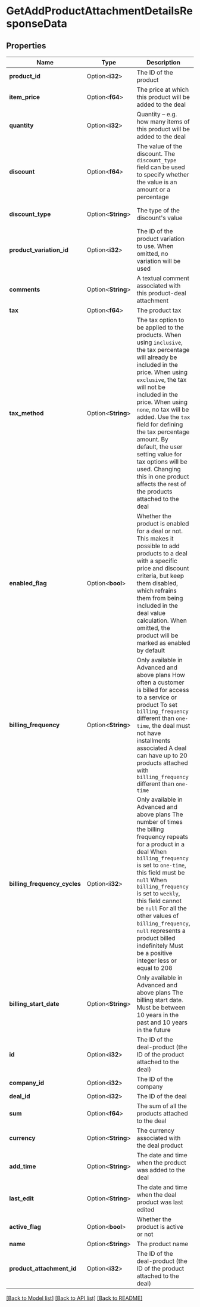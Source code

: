 # GetAddProductAttachmentDetailsResponseData

## Properties

Name | Type | Description | Notes
------------ | ------------- | ------------- | -------------
**product_id** | Option<**i32**> | The ID of the product | [optional]
**item_price** | Option<**f64**> | The price at which this product will be added to the deal | [optional]
**quantity** | Option<**i32**> | Quantity – e.g. how many items of this product will be added to the deal | [optional]
**discount** | Option<**f64**> | The value of the discount. The `discount_type` field can be used to specify whether the value is an amount or a percentage | [optional][default to 0]
**discount_type** | Option<**String**> | The type of the discount's value | [optional][default to Percentage]
**product_variation_id** | Option<**i32**> | The ID of the product variation to use. When omitted, no variation will be used | [optional]
**comments** | Option<**String**> | A textual comment associated with this product-deal attachment | [optional]
**tax** | Option<**f64**> | The product tax | [optional]
**tax_method** | Option<**String**> | The tax option to be applied to the products. When using `inclusive`, the tax percentage will already be included in the price. When using `exclusive`, the tax will not be included in the price. When using `none`, no tax will be added. Use the `tax` field for defining the tax percentage amount. By default, the user setting value for tax options will be used. Changing this in one product affects the rest of the products attached to the deal | [optional]
**enabled_flag** | Option<**bool**> | Whether the product is enabled for a deal or not. This makes it possible to add products to a deal with a specific price and discount criteria, but keep them disabled, which refrains them from being included in the deal value calculation. When omitted, the product will be marked as enabled by default | [optional][default to true]
**billing_frequency** | Option<**String**> | Only available in Advanced and above plans  How often a customer is billed for access to a service or product  To set `billing_frequency` different than `one-time`, the deal must not have installments associated  A deal can have up to 20 products attached with `billing_frequency` different than `one-time`  | [optional][default to OneTime]
**billing_frequency_cycles** | Option<**i32**> | Only available in Advanced and above plans  The number of times the billing frequency repeats for a product in a deal  When `billing_frequency` is set to `one-time`, this field must be `null`  When `billing_frequency` is set to `weekly`, this field cannot be `null`  For all the other values of `billing_frequency`, `null` represents a product billed indefinitely  Must be a positive integer less or equal to 208  | [optional]
**billing_start_date** | Option<**String**> | Only available in Advanced and above plans  The billing start date. Must be between 10 years in the past and 10 years in the future  | [optional]
**id** | Option<**i32**> | The ID of the deal-product (the ID of the product attached to the deal) | [optional]
**company_id** | Option<**i32**> | The ID of the company | [optional]
**deal_id** | Option<**i32**> | The ID of the deal | [optional]
**sum** | Option<**f64**> | The sum of all the products attached to the deal | [optional]
**currency** | Option<**String**> | The currency associated with the deal product | [optional]
**add_time** | Option<**String**> | The date and time when the product was added to the deal | [optional]
**last_edit** | Option<**String**> | The date and time when the deal product was last edited | [optional]
**active_flag** | Option<**bool**> | Whether the product is active or not | [optional]
**name** | Option<**String**> | The product name | [optional]
**product_attachment_id** | Option<**i32**> | The ID of the deal-product (the ID of the product attached to the deal) | [optional]

[[Back to Model list]](../README.md#documentation-for-models) [[Back to API list]](../README.md#documentation-for-api-endpoints) [[Back to README]](../README.md)



